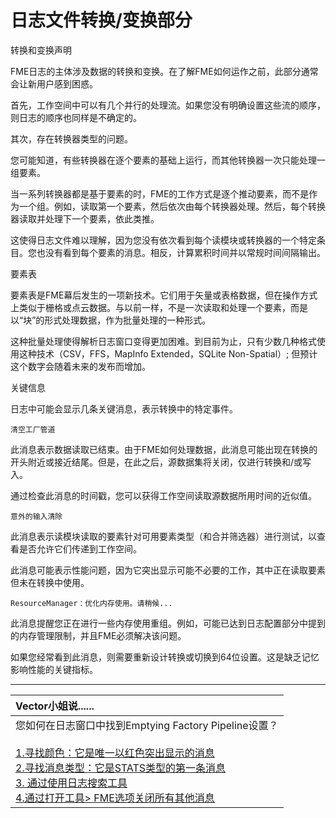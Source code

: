 # 日志文件转换/变换部分

 转换和变换声明

FME日志的主体涉及数据的转换和变换。在了解FME如何运作之前，此部分通常会让新用户感到困惑。

首先，工作空间中可以有几个并行的处理流。如果您没有明确设置这些流的顺序，则日志的顺序也同样是不确定的。

其次，存在转换器类型的问题。

您可能知道，有些转换器在逐个要素的基础上运行，而其他转换器一次只能处理一组要素。

当一系列转换器都是基于要素的时，FME的工作方式是逐个推动要素，而不是作为一个组。例如，读取第一个要素，然后依次由每个转换器处理。然后，每个转换器读取并处理下一个要素，依此类推。

这使得日志文件难以理解，因为您没有依次看到每个读模块或转换器的一个特定条目。您也没有看到每个要素的消息。相反，计算累积时间并以常规时间间隔输出。

要素表

要素表是FME幕后发生的一项新技术。它们用于矢量或表格数据，但在操作方式上类似于栅格或点云数据。与以前一样，不是一次读取和处理一个要素，而是以“块”的形式处理数据，作为批量处理的一种形式。

这种批量处理使得解析日志窗口变得更加困难。到目前为止，只有少数几种格式使用这种技术（CSV，FFS，MapInfo Extended，SQLite Non-Spatial）; 但预计这个数字会随着未来的发布而增加。

关键信息

日志中可能会显示几条关键消息，表示转换中的特定事件。

```
清空工厂管道 
```

此消息表示数据读取已结束。由于FME如何处理数据，此消息可能出现在转换的开头附近或接近结尾。但是，在此之后，源数据集将关闭，仅进行转换和/或写入。

通过检查此消息的时间戳，您可以获得工作空间读取源数据所用时间的近似值。

```
意外的输入清除 
```

此消息表示读模块读取的要素针对可用要素类型（和合并筛选器）进行测试，以查看是否允许它们传递到工作空间。

此消息可能表示性能问题，因为它突出显示可能不必要的工作，其中正在读取要素但未在转换中使用。

```
ResourceManager：优化内存使用。请稍候... 
```

此消息提醒您正在进行一些内存使用重组。例如，可能已达到日志配置部分中提到的内存管理限制，并且FME必须解决该问题。

如果您经常看到此消息，则需要重新设计转换或切换到64位设置。这是缺乏记忆影响性能的关键指标。

---

| Vector小姐说...... |
|:---|
| 您如何在日志窗口中找到Emptying Factory Pipeline设置？<br><br>[1.寻找颜色：它是唯一以红色突出显示的消息](http://52.73.3.37/fmedatastreaming/Manual/QAResponse2017.fmw?chapter=12&question=2&answer=1&DestDataset_TEXTLINE=C%3A%5CFMEOutput%5CQAResponse.html)<br>[2.寻找消息类型：它是STATS类型的第一条消息](http://52.73.3.37/fmedatastreaming/Manual/QAResponse2017.fmw?chapter=12&question=2&answer=2&DestDataset_TEXTLINE=C%3A%5CFMEOutput%5CQAResponse.html)<br>[3. 通过使用日志搜索工具](http://52.73.3.37/fmedatastreaming/Manual/QAResponse2017.fmw?chapter=12&question=2&answer=3&DestDataset_TEXTLINE=C%3A%5CFMEOutput%5CQAResponse.html)<br>[4.通过打开工具&gt; FME选项关闭所有其他消息](http://52.73.3.37/fmedatastreaming/Manual/QAResponse2017.fmw?chapter=12&question=2&answer=4&DestDataset_TEXTLINE=C%3A%5CFMEOutput%5CQAResponse.html)

